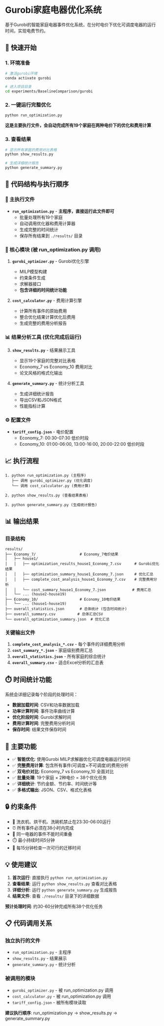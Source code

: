 # Gurobi家庭电器优化系统

基于Gurobi的智能家庭电器事件优化系统，在分时电价下优化可调度电器的运行时间，实现电费节约。

## 🚀 快速开始

### 1. 环境准备
```bash
# 激活gurobi环境
conda activate gurobi

# 进入项目目录
cd experiments/BaselineComparison/gurobi
```

### 2. 一键运行完整优化
```bash
python run_optimization.py
```
**这是主要执行文件，会自动完成所有19个家庭在两种电价下的优化和费用计算**

### 3. 查看结果
```bash
# 显示所有家庭的费用对比表格
python show_results.py

# 生成详细统计报告
python generate_summary.py
```

## 📁 代码结构与执行顺序

### 🎯 主执行文件
- **`run_optimization.py`** - **主程序，直接运行此文件即可**
  - 批量处理所有19个家庭
  - 自动调用优化器和费用计算器
  - 生成完整的时间统计
  - 保存所有结果到 `./results/` 目录

### 🔧 核心模块 (被 run_optimization.py 调用)
1. **`gurobi_optimizer.py`** - Gurobi优化引擎
   - MILP模型构建
   - 约束条件生成
   - 求解器接口
   - **包含详细的时间统计功能**

2. **`cost_calculator.py`** - 费用计算引擎
   - 计算所有事件的原始费用
   - 整合优化结果计算优化后费用
   - 生成完整的费用分析报告

### 📊 结果分析工具 (优化完成后运行)
3. **`show_results.py`** - 结果展示工具
   - 显示19个家庭的完整对比表格
   - Economy_7 vs Economy_10 费用对比
   - 论文风格的格式化输出

4. **`generate_summary.py`** - 统计分析工具
   - 生成详细统计报告
   - 导出CSV和JSON格式
   - 性能指标计算

### ⚙️ 配置文件
- **`tariff_config.json`** - 电价配置
  - Economy_7: 00:30-07:30 低价时段
  - Economy_10: 01:00-06:00, 13:00-16:00, 20:00-22:00 低价时段

## 📈 执行流程

```
1. python run_optimization.py (主程序)
   ├── 调用 gurobi_optimizer.py (优化调度)
   └── 调用 cost_calculator.py (费用计算)
   
2. python show_results.py (查看结果表格)

3. python generate_summary.py (生成统计报告)
```

## 📊 输出结果

### 目录结构
```
results/
├── Economy_7/                    # Economy_7电价结果
│   ├── house1/
│   │   ├── optimization_results_house1_Economy_7.csv      # Gurobi优化结果
│   │   ├── optimization_summary_house1_Economy_7.json     # 优化汇总
│   │   ├── complete_cost_analysis_house1_Economy_7.csv    # 完整费用分析
│   │   └── cost_summary_house1_Economy_7.json            # 费用汇总
│   └── ... (house2-house19)
├── Economy_10/                   # Economy_10电价结果
│   └── ... (house1-house19)
├── overall_statistics.json       # 总体统计 (包含时间统计)
├── overall_summary.csv          # 总体汇总CSV
└── overall_optimization_summary.json  # 优化汇总
```

### 关键输出文件
1. **`complete_cost_analysis_*.csv`** - 每个事件的详细费用分析
2. **`cost_summary_*.json`** - 家庭级别费用汇总
3. **`overall_statistics.json`** - 所有家庭的综合统计
4. **`overall_summary.csv`** - 适合Excel分析的汇总表

## ⏱️ 时间统计功能

系统会详细记录每个阶段的处理时间：
- **数据加载时间**: CSV和功率数据加载
- **功率计算时间**: 事件功率曲线计算
- **优化阶段时间**: Gurobi求解时间
- **费用计算时间**: 完整费用分析时间
- **保存时间**: 结果文件保存时间

## 🎯 主要功能

- ✅ **智能优化**: 使用Gurobi MILP求解器优化可调度电器运行时间
- ✅ **完整费用计算**: 包含所有事件(可调度+不可调度)的费用分析
- ✅ **双电价对比**: Economy_7 vs Economy_10 全面对比
- ✅ **批量处理**: 19个家庭 × 2种电价 = 38个优化任务
- ✅ **详细统计**: 节约金额、节约率、时间统计等
- ✅ **多格式输出**: JSON、CSV、格式化表格

## 🔒 约束条件

- 🚫 洗衣机、烘干机、洗碗机禁止在23:30-06:00运行
- ⏰ 所有事件必须在38小时内完成
- 🔄 同一电器的事件不能时间重叠
- ⏱️ 最小持续时间5分钟
- 🎯 每15分钟检查一次可行的迁移时间

## 💡 使用建议

1. **首次运行**: 直接执行 `python run_optimization.py`
2. **查看结果**: 运行 `python show_results.py` 查看对比表格
3. **详细分析**: 运行 `python generate_summary.py` 生成报告
4. **结果文件**: 查看 `./results/` 目录下的详细数据

**预计处理时间**: 约30-60分钟完成所有38个优化任务

## 📋 代码调用关系

### 独立执行的文件
- `run_optimization.py` - 主程序
- `show_results.py` - 结果展示
- `generate_summary.py` - 统计分析

### 被调用的模块
- `gurobi_optimizer.py` - 被 run_optimization.py 调用
- `cost_calculator.py` - 被 run_optimization.py 调用
- `tariff_config.json` - 被所有模块读取

**建议执行顺序**: run_optimization.py → show_results.py → generate_summary.py
